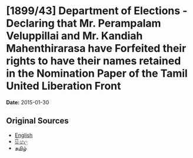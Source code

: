 # [1899/43] Department of Elections - Declaring that Mr. Perampalam Veluppillai and Mr. Kandiah Mahenthirarasa have Forfeited their rights to have their names retained in the Nomination Paper of the Tamil United Liberation Front

**Date:** 2015-01-30

## Original Sources

- [English](https://documents.gov.lk/view/extra-gazettes/2015/1/1899-43_E.pdf)
- [සිංහල](https://documents.gov.lk/view/extra-gazettes/2015/1/1899-43_S.pdf)
- [தமிழ்](https://documents.gov.lk/view/extra-gazettes/2015/1/1899-43_T.pdf)
